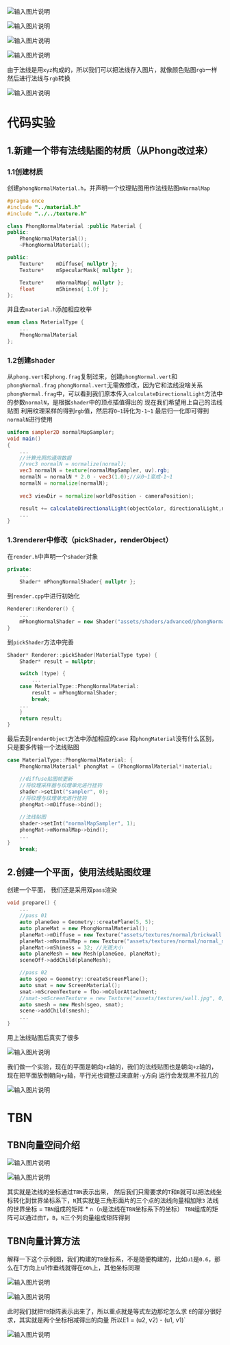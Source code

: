 ![输入图片说明](/imgs/2025-02-20/9TZD0p2ONh163QNC.png)

![输入图片说明](/imgs/2025-02-20/Y78LYgrwZb33YKib.png)

![输入图片说明](/imgs/2025-02-20/TAyiJxyE2WadK0bT.png)

![输入图片说明](/imgs/2025-02-20/VRLJieiky9cBwbGu.png)

由于法线是用`xyz`构成的，所以我们可以把法线存入图片，就像颜色贴图`rgb`一样
然后进行法线与`rgb`转换

![输入图片说明](/imgs/2025-02-20/FZTo67buQqfcHFvz.png)

# 代码实验
## 1.新建一个带有法线贴图的材质（从Phong改过来）
### 1.1创建材质
创建`phongNormalMaterial.h`，并声明一个纹理贴图用作法线贴图`mNormalMap`
```cpp
#pragma once
#include "../material.h"
#include "../../texture.h"

class PhongNormalMaterial :public Material {
public:
	PhongNormalMaterial();
	~PhongNormalMaterial();

public:
	Texture*	mDiffuse{ nullptr };
	Texture*	mSpecularMask{ nullptr };

	Texture*	mNormalMap{ nullptr };
	float		mShiness{ 1.0f };
};
```
并且去`material.h`添加相应枚举
```cpp
enum class MaterialType {
	...
	PhongNormalMaterial
};
```

### 1.2创建shader
从`phong.vert`和`phong.frag`复制过来，创建`phongNormal.vert`和`phongNormal.frag`
`phongNormal.vert`无需做修改，因为它和法线没啥关系
`phongNormal.frag`中，可以看到我们原本传入`calculateDirectionalLight`方法中的参数`normalN`，是根据`shader`中的顶点插值得出的
现在我们希望用上自己的法线贴图
利用纹理采样的得到`rgb`值，然后将`0~1`转化为`-1~1`
最后归一化即可得到`normalN`进行使用
```glsl
uniform sampler2D normalMapSampler;
void main()
{
	...
	//计算光照的通用数据
	//vec3 normalN = normalize(normal);
	vec3 normalN = texture(normalMapSampler, uv).rgb;
	normalN = normalN * 2.0 - vec3(1.0);//从0~1变成-1~1
	normalN = normalize(normalN);
	
	vec3 viewDir = normalize(worldPosition - cameraPosition);

	result += calculateDirectionalLight(objectColor, directionalLight,normalN, viewDir);
	...
}
```
### 1.3renderer中修改（pickShader，renderObject）
在`render.h`中声明一个`shader`对象
```cpp
private:
	...
	Shader* mPhongNormalShader{ nullptr };
```
到`render.cpp`中进行初始化
```cpp
Renderer::Renderer() {
	...
	mPhongNormalShader = new Shader("assets/shaders/advanced/phongNormal.vert", "assets/shaders/advanced/phongNormal.frag");
}
```
到`pickShader`方法中完善
```cpp
Shader* Renderer::pickShader(MaterialType type) {
	Shader* result = nullptr;

	switch (type) {
		...
	case MaterialType::PhongNormalMaterial:
		result = mPhongNormalShader;
		break;
	...
	}
	return result;
}
```
最后去到`renderObject`方法中添加相应的`case`
和`phongMaterial`没有什么区别，只是要多传输一个法线贴图
```cpp
case MaterialType::PhongNormalMaterial: {
	PhongNormalMaterial* phongMat = (PhongNormalMaterial*)material;

	//diffuse贴图帧更新
	//将纹理采样器与纹理单元进行挂钩
	shader->setInt("sampler", 0);
	//将纹理与纹理单元进行挂钩
	phongMat->mDiffuse->bind();
	
	//法线贴图
	shader->setInt("normalMapSampler", 1);
	phongMat->mNormalMap->bind();
	...
}
	break;
```

## 2.创建一个平面，使用法线贴图纹理
创建一个平面，
我们还是采用双`pass`渲染
```cpp
void prepare() {
	...
	//pass 01
	auto planeGeo = Geometry::createPlane(5, 5);
	auto planeMat = new PhongNormalMaterial();
	planeMat->mDiffuse = new Texture("assets/textures/normal/brickwall.jpg", 0, GL_SRGB_ALPHA);
	planeMat->mNormalMap = new Texture("assets/textures/normal/normal_map.png", 1);
	planeMat->mShiness = 32; //光斑大小
	auto planeMesh = new Mesh(planeGeo, planeMat);
	sceneOff->addChild(planeMesh);

	//pass 02
	auto sgeo = Geometry::createScreenPlane();
	auto smat = new ScreenMaterial();
	smat->mScreenTexture = fbo->mColorAttachment;
	//smat->mScreenTexture = new Texture("assets/textures/wall.jpg", 0, GL_SRGB_ALPHA);
	auto smesh = new Mesh(sgeo, smat);
	scene->addChild(smesh);
	...
}
```
用上法线贴图后真实了很多

![输入图片说明](/imgs/2025-02-20/gNADZ2bXwwC0CNpf.png)

我们做一个实验，现在的平面是朝向`+z`轴的，我们的法线贴图也是朝向`+z`轴的，现在把平面放倒朝向`+y`轴，平行光也调整过来直射`-y`方向
运行会发现黑不拉几的

![输入图片说明](/imgs/2025-02-20/ID06XQjrdqfhKr7j.png)

# TBN
## TBN向量空间介绍

![输入图片说明](/imgs/2025-02-20/e1rym9JyiOARUogc.png)

![输入图片说明](/imgs/2025-02-20/pp0qragApJbbKHXB.png)

其实就是法线的坐标通过`TBN`表示出来，
然后我们只需要求的`T`和`B`就可以把法线坐标转化到世界坐标系下，`N`其实就是三角形面片的三个点的法线向量相加除`3`
法线的世界坐标 = `TBN`组成的矩阵 * `n`（`n`是法线在`TBN`坐标系下的坐标）
`TBN`组成的矩阵可以通过由`T`，`B`，`N`三个列向量组成矩阵得到
## TBN向量计算方法
解释一下这个示例图，我们构建的`TB`坐标系，不是随便构建的，比如`u1`是`0.6`，那么在T方向上u1作垂线就得在`60%`上，其他坐标同理

![输入图片说明](/imgs/2025-02-20/CIvwfmz2hlfMdFyW.png)

![输入图片说明](/imgs/2025-02-20/AWyL45zitN3Dwy6d.png)

此时我们就把`TB`矩阵表示出来了，所以重点就是等式左边那坨怎么求
`E`的部分很好求，其实就是两个坐标相减得出的向量
所以E1 = (u2, v2) - (u1, v1)`

![输入图片说明](/imgs/2025-02-20/fH6uiaStGj2TXb3L.png)
<!--stackedit_data:
eyJoaXN0b3J5IjpbLTY0MjczMjMyNSwxMzI1NTY3MzA4LC0xNz
g4MjM4NjUsMTU5NDgwNTE3LC0xMjc2OTg4MTUxLC01MjA0ODM5
NiwxNTYyMTcyOTQyLC02ODA2NjgzODAsMTU0MDg5MDkzMyw4MD
E0MTQ0MjBdfQ==
-->
